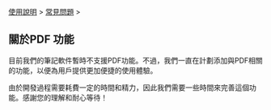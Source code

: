 [使用說明](/dragonnest/drawnote/manual/zh) > [常見問題](/dragonnest/drawnote/manual/zh/q_a) >

關於PDF 功能
---
目前我們的筆記軟件暫時不支援PDF功能。不過，我們一直在計劃添加與PDF相關的功能，以便為用戶提供更加便捷的使用體驗。

由於開發過程需要耗費一定的時間和精力，因此我們需要一些時間來完善這個功能。感謝您的理解和耐心等待！